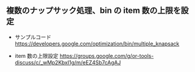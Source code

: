 ## 複数のナップサック処理、bin の item 数の上限を設定

- サンプルコード
https://developers.google.com/optimization/bin/multiple_knapsack

- item 数の上限設定
https://groups.google.com/g/or-tools-discuss/c/_wMp2KbxI1g/m/eEZ4Sb7cAgAJ
